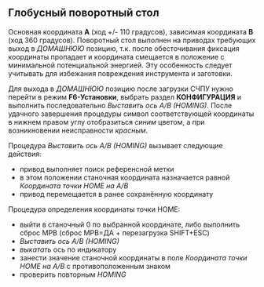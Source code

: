 ## Глобусный поворотный стол 

Основная координата **A** (ход +/- 110 градусов), зависимая координата **B** (ход 360 градусов). 
Поворотный стол выполнен на приводах требующих выход в *ДОМАШНЮЮ* позицию, 
т.к. после обесточивания фиксация координаты пропадает и координата смещается в положение с минимальной потенциальной энергией.
Эту особенность следует учитывать для избежания повреждения инструмента и заготовки.

Для выхода в *ДОМАШНЮЮ* позицию после загрузки СЧПУ нужно перейти в режим **F6-Установки**, выбрать раздел **КОНФИГУРАЦИЯ** и 
выполнить последовательно *Выставить ось A/B (HOMING)*. После удачного завершения процедуры символ соответствующей координаты в нижнем правом углу
отобразиться *синим*  цветом, а при возникновении неисправности *красным*. 

Процедура *Выставить ось A/B (HOMING)* вызывает следующие действия:
* привод выполняет поиск референсной метки
* в этом положении станочная координата назначается равной *Координата точки HOME на A/B*
* привод перемещается в ранее сохранённую координату

Процедура определения координаты точки HOME:
* выйти в станочный 0 по выбранной координате, либо выполнить сброс МРВ (сброс МРВ=ДА + перезагрузка SHIFT+ESC)
* *Выставить ось A/B (HOMING)*
* *выкатать* ось по индикатору
* занести значение станочной координаты в поле *Координата точки HOME на A/B* с противоположенным знаком
* проверить повторным *HOMING*
